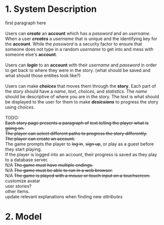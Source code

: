 # 1. System Description
first paragraph here\
\
Users can **_create_** an **account** which has a _password_ and an _username_. When a user **_creates_** a _username_ that is unique and the identifying key for the **account**. While the _password_ is a security factor to ensure that someone does not type in a random _username_ to get into and mess with someone else's **account**.\
\
Users can **_login_** to an **account** with their _username_ and _password_ in order to get back to where they were in the story. (what should be saved and what should those entities look like?)\
\
Users can make **_choices_** that moves them through the **story**. Each part of the story should have a _name_, _text_, _choices_, and _statistics_. The _name_ should be descriptive of where you are in the story. The _text_ is what should be displayed to the user for them to make _**desicsions**_ to progress the story using _choices_.\
\
TODO:\
~~Each story page presents a paragraph of text telling the player what is going on.~~\
~~The player can select different paths to progress the story differently.~~\
~~The player can create an account.~~\
The game prompts the player to ~~log in~~, ~~sign up~~, or play as a guest before they start playing.\
If the player is logged into an account, their progress is saved as they play to a database server.\
N/A ~~The game must have multiple endings.~~\
N/A ~~The game must be able to run in a web browser.~~\
N/A ~~The game is played with a mouse or touch input on a touchscreen.~~\
customize avatar\
user stories?\
other items.\
update relevant explanations when finding new _attributes_


# 2. Model
